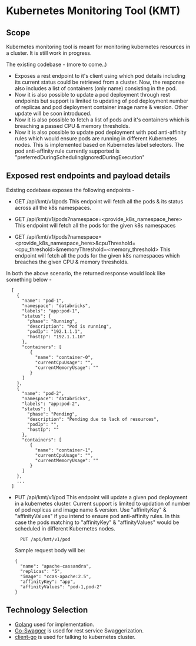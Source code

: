 # Kubernetes Monitoring Tool (KMT)
## Scope
Kubernetes monitoring tool is meant for monitoring kubernetes resources in a cluster. It is still work in progress.

The existing codebase - (more to come..)
* Exposes a rest endpoint to it's client using which pod details including its current status could be retrieved from
  a cluster. Now, the response also includes a list of containers (only name) consisting in the pod.
* Now it is also possible to update a pod deployment through rest endpoints but support is limited to updating of pod 
  deployment number of replicas and pod deployment container image name & version. Other update will be soon introduced.
* Now it is also possible to fetch a list of pods and it's containers which is breaching a passed CPU & memory 
  thresholds.
* Now it is also possible to update pod deployment with pod anti-affinity rules which would ensure pods are running in 
  different Kubernetes nodes. This is implemented based on Kubernetes label selectors. The pod anti-affinity rule 
  currently supported is "preferredDuringSchedulingIgnoredDuringExecution"

## Exposed rest endpoints and payload details
Existing codebase exposes the following endpoints -
* GET /api/kmt/v1/pods
  This endpoint will fetch all the pods & its status across all the k8s namespaces. 
  
* GET /api/kmt/v1/pods?namespace=<provide_k8s_namespace_here>
  This endpoint will fetch all the pods for the given k8s namespaces

* GET /api/kmt/v1/pods?namespace=<provide_k8s_namespace_here>&cpuThreshold=<cpu_threshold>&memoryThreshold=<memory_threshold>
  This endpoint will fetch all the pods for the given k8s namespaces which breaches the given CPU & memory thresholds.

In both the above scenario, the returned response would look like something below -
    
  ```
    [
      {
        "name": "pod-1",
        "namespace": "databricks",
        "labels": "app:pod-1",
        "status": {
          "phase": "Running",
          "description": "Pod is running",
          "podIp": "192.1.1.1",
          "hostIp": "192.1.1.10"
        },
        "containers": [
           {
             "name": "container-0",
             "currentCpuUsage": "",
             "currentMemoryUsage": ""
           }
        ]
      },
      {
        "name": "pod-2",
        "namespace": "databricks",
        "labels": "app:pod-2",
        "status": {
          "phase": "Pending",
          "description": "Pending due to lack of resources",
          "podIp": "",
          "hostIp": ""
        },
        "containers": [
           {
             "name": "container-1",
             "currentCpuUsage": "",
             "currentMemoryUsage": ""
           }
        ]
      },
      ...
    ]
  ```
* PUT /api/kmt/v1/pod
  This endpoint will update a given pod deployment in a kubernetes cluster. Current support is limited to updation of 
  number of pod replicas and image name & version.
  Use "affinityKey" & "affinityValues" if you intend to ensure pod anti-affinity rules. In this case the pods matching
  to "affinityKey" & "affinityValues" would be scheduled in different Kubernetes nodes.
  ```
    PUT /api/kmt/v1/pod
   ```

    Sample request body will be:

    ```
    {
      "name": "apache-cassandra",
      "replicas": "5",
      "image": "ccas-apache:2.5",
      "affinityKey": "app",
      "affinityValues": "pod-1,pod-2"
    }
  ```

## Technology Selection
* [Golang](https://golang.org/) used for implementation.
* [Go-Swagger](https://github.com/go-swagger/go-swagger) is used for rest service Swaggerization.
* [client-go](https://github.com/kubernetes/client-go) is used for talking to kubernetes cluster.